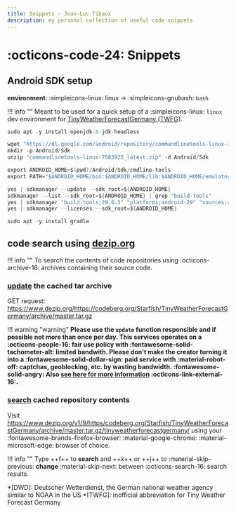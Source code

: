 ```yaml
---
title: Snippets - Jean-Luc Tibaux
description: my personal collection of useful code snippets
---
```


# :octicons-code-24: Snippets

## Android SDK setup

**environment**: :simpleicons-linux: linux -> :simpleicons-gnubash: `bash`

!!! info ""
    Meant to be used for a quick setup of a :simpleicons-linux: `linux` dev environment for [TinyWeatherForecastGermany (TWFG)](/index.html#tinyweatherforecastgermany-twfg).

```java
sudo apt -y install openjdk-8-jdk-headless

wget "https://dl.google.com/android/repository/commandlinetools-linux-7583922_latest.zip"
mkdir -p Android/Sdk
unzip "commandlinetools-linux-7583922_latest.zip" -d Android/Sdk

export ANDROID_HOME=$(pwd)/Android/Sdk/cmdline-tools
export PATH="$ANDROID_HOME/bin:$ANDROID_HOME/lib:$ANDROID_HOME/emulator:$ANDROID_HOME/patcher:$ANDROID_HOME/platform-tools:$ANDROID_HOME/tools:$PATH"

yes | sdkmanager --update --sdk_root=${ANDROID_HOME}
sdkmanager --list --sdk_root=${ANDROID_HOME} | grep "build-tools"
yes | sdkmanager "build-tools;29.0.3" "platforms;android-29" "sources;android-29" --sdk_root=${ANDROID_HOME}
yes | sdkmanager --licenses --sdk_root=${ANDROID_HOME}

sudo apt -y install gradle
```

## code search using [dezip.org](https://www.dezip.org/)

!!! info ""
    To search the contents of code repositories using :octicons-archive-16: archives containing their source code.

### [update](https://www.dezip.org/https://codeberg.org/Starfish/TinyWeatherForecastGermany/archive/master.tar.gz) the cached tar archive

GET request: <https://www.dezip.org/https://codeberg.org/Starfish/TinyWeatherForecastGermany/archive/master.tar.gz>

!!! warning "warning"
    **Please use the `update` function responsible and if possible not more than once per day. This services operates on a :octicons-people-16: fair use policy with :fontawesome-solid-tachometer-alt: limited bandwith. Please don't make the creator turning it into a :fontawesome-solid-dollar-sign: paid service with :material-robot-off: captchas, geoblocking, etc. by wasting bandwidth. :fontawesome-solid-angry: Also [see here for more information](https://codeberg.org/Codeberg/Community/issues/379#issuecomment-237979) :octicons-link-external-16:.**

### [search](https://www.dezip.org/v1/9/https/codeberg.org/Starfish/TinyWeatherForecastGermany/archive/master.tar.gz/tinyweatherforecastgermany/) cached repository contents

Visit <https://www.dezip.org/v1/9/https/codeberg.org/Starfish/TinyWeatherForecastGermany/archive/master.tar.gz/tinyweatherforecastgermany/> using your :fontawesome-brands-firefox-browser: :material-google-chrome: :material-microsoft-edge: browser of choice.

!!! info ""
    Type ++f++ to **search** and ++k++ or ++j++ to :material-skip-previous: **change** :material-skip-next: between :octicons-search-16: search results.


*[DWD]: Deutscher Wetterdienst, the German national weather agency similar to NOAA in the US
*[TWFG]: inofficial abbreviation for Tiny Weather Forecast Germany
